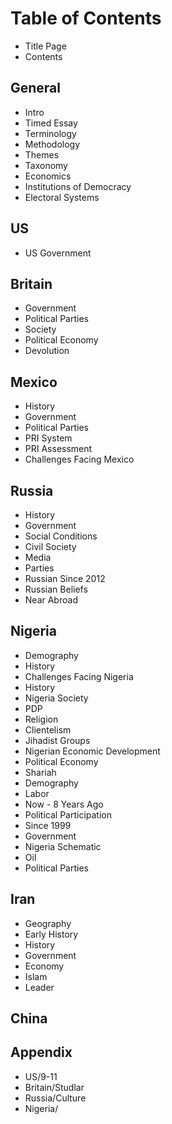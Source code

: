 # Table of Contents
-   Title Page
-   Contents

## General
-   Intro
-   Timed Essay
-   Terminology
-   Methodology
-   Themes
-   Taxonomy
-   Economics
-   Institutions of Democracy
-   Electoral Systems

## US
-   US Government

## Britain
-   Government
-   Political Parties
-   Society
-   Political Economy
-   Devolution

## Mexico
-   History
-   Government
-   Political Parties
-   PRI System
-   PRI Assessment
-   Challenges Facing Mexico

## Russia
-   History
-   Government
-   Social Conditions
-   Civil Society
-   Media
-   Parties
-   Russian Since 2012
-   Russian Beliefs
-   Near Abroad

## Nigeria
-   Demography
-   History
-   Challenges Facing Nigeria
-   History
-   Nigeria Society
-   PDP
-   Religion
-   Clientelism
-   Jihadist Groups
-   Nigerian Economic Development
-   Political Economy
-   Shariah
-   Demography
-   Labor
-   Now - 8 Years Ago
-   Political Participation
-   Since 1999
-   Government
-   Nigeria Schematic
-   Oil
-   Political Parties

## Iran
-   Geography
-   Early History
-   History
-   Government
-   Economy
-   Islam
-   Leader

## China

## Appendix
-   US/9-11
-   Britain/Studlar
-   Russia/Culture
-   Nigeria/
